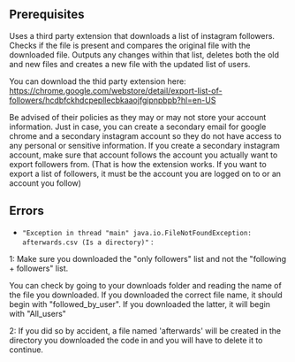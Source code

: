 ## Prerequisites
Uses a third party extension that downloads a list of instagram followers. Checks if the file is present and compares the original file with the downloaded file. Outputs any changes within that list, deletes both the old and new files and creates a new file with the updated list of users.

You can download the thid party extension here: https://chrome.google.com/webstore/detail/export-list-of-followers/hcdbfckhdcpepllecbkaaojfgipnpbpb?hl=en-US

Be advised of their policies as they may or may not store your account information. Just in case, you can create a secondary email for google chrome and a secondary instagram account so they do not have access to any personal or sensitive information. If you create a secondary instagram account, make sure that account follows the account you actually want to export followers from. (That is how the extension works. If you want to export a list of followers, it must be the account you are logged on to or an account you follow)


## Errors
* `"Exception in thread "main" java.io.FileNotFoundException: afterwards.csv (Is a directory)"` :

1: Make sure you downloaded the "only followers" list and not the "following + followers" list. 

You can check by going to your downloads folder and reading the name of the file you downloaded. If you downloaded the correct file name, it should begin with "followed_by_user". If you downloaded the latter, it will begin with "All_users"

2: If you did so by accident, a file named 'afterwards' will be created in the directory you downloaded the code in and you will have to delete it to continue.
